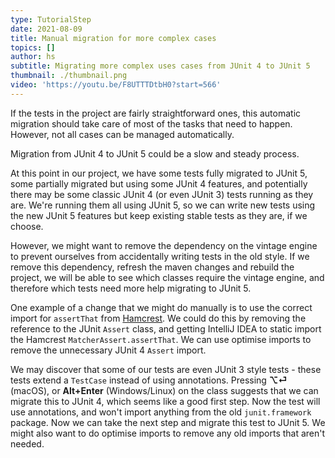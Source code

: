 ```yaml
---
type: TutorialStep
date: 2021-08-09
title: Manual migration for more complex cases
topics: []
author: hs
subtitle: Migrating more complex uses cases from JUnit 4 to JUnit 5
thumbnail: ./thumbnail.png
video: 'https://youtu.be/F8UTTTDtbH0?start=566'
---
```


If the tests in the project are fairly straightforward ones, this automatic migration should take care of most of the tasks that need to happen.  However, not all cases can be managed automatically.

Migration from JUnit 4 to JUnit 5 could be a slow and steady process.

At this point in our project, we have some tests fully migrated to JUnit 5, some partially migrated but using some JUnit 4 features, and potentially there may be some classic JUnit 4 (or even JUnit 3) tests running as they are. We're running them all using JUnit 5, so we can write new tests using the new JUnit 5 features but keep existing stable tests as they are, if we choose.

However, we might want to remove the dependency on the vintage engine to prevent ourselves from accidentally writing tests in the old style.  If we remove this dependency, refresh the maven changes and rebuild the project, we will be able to see which classes require the vintage engine, and therefore which tests need more help migrating to JUnit 5.

One example of a change that we might do manually is to use the correct import for `assertThat` from [Hamcrest](http://hamcrest.org/JavaHamcrest/).  We could do this by removing the reference to the JUnit `Assert` class, and getting IntelliJ IDEA to static import the Hamcrest `MatcherAssert.assertThat`. We can use optimise imports to remove the unnecessary JUnit 4 `Assert` import.

We may discover that some of our tests are even JUnit 3 style tests - these tests extend a `TestCase` instead of using annotations.  Pressing **⌥⏎** (macOS), or **Alt+Enter** (Windows/Linux) on the class suggests that we can migrate this to JUnit 4, which seems like a good first step. Now the test will use annotations, and won't import anything from the old `junit.framework` package.  Now we can take the next step and migrate this test to JUnit 5.  We might also want to do optimise imports to remove any old imports that aren't needed.
